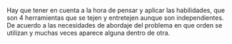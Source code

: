 Hay que tener en cuenta a la hora de pensar y aplicar las habilidades, que son 4 herramientas que se tejen y entretejen aunque son independientes. De acuerdo a las necesidades de abordaje del problema en que orden se utilizan y muchas veces aparece alguna dentro de otra. 
